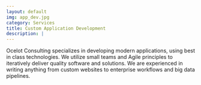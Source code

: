 ```yaml
---
layout: default
img: app_dev.jpg
category: Services
title: Custom Application Development
description: |
---
```

Ocelot Consulting specializes in developing modern applications, using best in class technologies. We utilize small teams and Agile principles to iteratively deliver quality software and solutions. We are experienced in writing anything from custom websites to enterprise workflows and big data pipelines.
